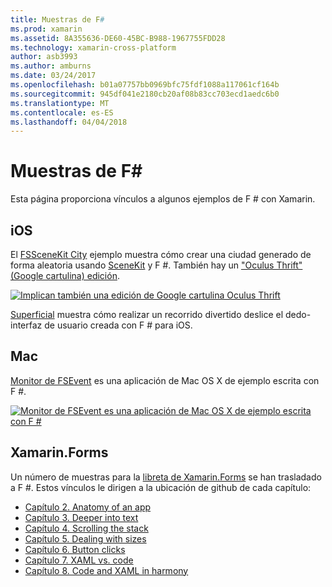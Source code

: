 ```yaml
---
title: Muestras de F#
ms.prod: xamarin
ms.assetid: 8A355636-DE60-45BC-B988-1967755FDD28
ms.technology: xamarin-cross-platform
author: asb3993
ms.author: amburns
ms.date: 03/24/2017
ms.openlocfilehash: b01a07757bb0969bfc75fdf1088a117061cf164b
ms.sourcegitcommit: 945df041e2180cb20af08b83cc703ecd1aedc6b0
ms.translationtype: MT
ms.contentlocale: es-ES
ms.lasthandoff: 04/04/2018
---
```

# <a name="f-samples"></a>Muestras de F#

Esta página proporciona vínculos a algunos ejemplos de F # con Xamarin.

## <a name="ios"></a>iOS

El [FSSceneKit City](https://developer.xamarin.com/samples/monotouch/ios8/FSSceneKit/) ejemplo muestra cómo crear una ciudad generado de forma aleatoria usando [SceneKit](https://developer.xamarin.com/api/namespace/SceneKit/) y F #. También hay un ["Oculus Thrift" (Google cartulina) edición](https://developer.xamarin.com/samples/monotouch/ios8/SceneKitFSharp/).

[![](samples-images/fxscenekit-sml.png "Implican también una edición de Google cartulina Oculus Thrift")](samples-images/fxscenekit.png#lightbox)

[Superficial](https://github.com/dvdsgl/shallow) muestra cómo realizar un recorrido divertido deslice el dedo-interfaz de usuario creada con F # para iOS.

## <a name="mac"></a>Mac

[Monitor de FSEvent](https://developer.xamarin.com/samples/mac/FSEvents/) es una aplicación de Mac OS X de ejemplo escrita con F #.

[![](samples-images/fsevents-sml.png "Monitor de FSEvent es una aplicación de Mac OS X de ejemplo escrita con F #")](samples-images/fsevents.png#lightbox)

## <a name="xamarinforms"></a>Xamarin.Forms

Un número de muestras para la [libreta de Xamarin.Forms](~/xamarin-forms/creating-mobile-apps-xamarin-forms/index.md) se han trasladado a F #. Estos vínculos le dirigen a la ubicación de github de cada capítulo:

- [Capítulo 2. Anatomy of an app](https://github.com/xamarin/xamarin-forms-book-samples/tree/master/Chapter02/FS)
- [Capítulo 3. Deeper into text](https://github.com/xamarin/xamarin-forms-book-samples/tree/master/Chapter03/FS)
- [Capítulo 4. Scrolling the stack](https://github.com/xamarin/xamarin-forms-book-samples/tree/master/Chapter04/FS)
- [Capítulo 5. Dealing with sizes](https://github.com/xamarin/xamarin-forms-book-samples/tree/master/Chapter05/FS)
- [Capítulo 6. Button clicks](https://github.com/xamarin/xamarin-forms-book-samples/tree/master/Chapter06/FS)
- [Capítulo 7. XAML vs. code](https://github.com/xamarin/xamarin-forms-book-samples/tree/master/Chapter07/FS/CodePlusXaml)
- [Capítulo 8. Code and XAML in harmony](https://github.com/xamarin/xamarin-forms-book-samples/tree/master/Chapter08/FS/XamlKeypad)

